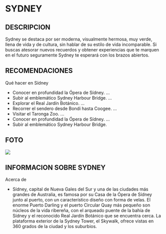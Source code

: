 # SYDNEY

## DESCRIPCION
Sydney se destaca por ser moderna, visualmente hermosa, muy verde, llena de vida y de cultura, sin hablar de su estilo de vida incomparable. Si buscas atesorar nuevos recuerdos y obtener experiencias que te marquen en el futuro seguramente Sydney te esperará con los brazos abiertos.

## RECOMENDACIONES
Qué hacer en Sídney
- Conocer en profundidad la Ópera de Sídney. ...
- Subir al emblemático Sydney Harbour Bridge. ...
- Explorar el Real Jardín Botánico. ...
- Recorrer el sendero desde Bondi hasta Coogee. ...
- Visitar el Taronga Zoo. ...
- Conocer en profundidad la Ópera de Sídney. ...
- Subir al emblemático Sydney Harbour Bridge.

## FOTO 
![](https://www.viajes.cl/hs-fs/hubfs/S%C3%ADdney%20de%20noche%2C%20Australia.jpg?width=2382&name=S%C3%ADdney%20de%20noche%2C%20Australia.jpg)

## INFORMACION SOBRE SYDNEY
Acerca de
- Sídney, capital de Nueva Gales del Sur y una de las ciudades más grandes de Australia, es famosa por su Casa de la Ópera de Sídney junto al puerto, con un característico diseño con forma de velas. El enorme Puerto Darling y el puerto Circular Quay más pequeño son núcleos de la vida ribereña, con el arqueado puente de la bahía de Sídney y el reconocido Real Jardín Botánico que se encuentra cerca. La plataforma exterior de la Sydney Tower, el Skywalk, ofrece vistas en 360 grados de la ciudad y los suburbios.